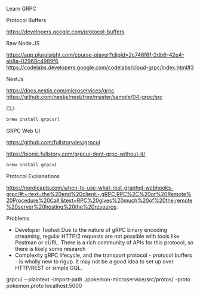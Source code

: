 
Learn GRPC

Protocol Buffers

https://developers.google.com/protocol-buffers



Raw Node.JS

https://app.pluralsight.com/course-player?clipId=2c746f61-2db6-42e4-ab8a-02968c4989f6
https://codelabs.developers.google.com/codelabs/cloud-grpc/index.html#3

NestJs

https://docs.nestjs.com/microservices/grpc
https://github.com/nestjs/nest/tree/master/sample/04-grpc/src

CLI
```bash
brew install grpcurl
```

GRPC Web UI

https://github.com/fullstorydev/grpcui

https://bionic.fullstory.com/grpcui-dont-grpc-without-it/

```bash
brew install grpcui
```

Protocol Explanations

https://nordicapis.com/when-to-use-what-rest-graphql-webhooks-grpc/#:~:text=the%20end%20client.-,gRPC,RPC%2C%20or%20Remote%20Procedure%20Call.&text=RPC%20gives%20much%20of%20the,remote%20server%20hosting%20the%20resource.


Problems
- Developer Toolset
Due to the nature of gRPC binary encoding streaming, regular HTTP/2 requests are not possible with
tools like Postman or cURL. There is a rich community of APIs for this protocol, so there is likely
some research
- Complexity
gRPC lifecycle, and the transport protocol - protocol buffers - is wholly new to rigup.
it may not be a good idea to set up over HTTP/REST or simple GQL.

grpcui --plaintext -import-path ./pokemon-microservice/src/protos/ -proto pokemon.proto localhost:5000
